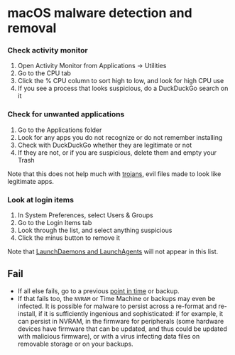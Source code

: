 # macOS malware detection and removal

### Check activity monitor

1. Open Activity Monitor from Applications -> Utilities
2. Go to the CPU tab
3. Click the % CPU column to sort high to low, and look for high CPU use
4. If you see a process that looks suspicious, do a DuckDuckGo search on it

### Check for unwanted applications

1. Go to the Applications folder
2. Look for any apps you do not recognize or do not remember installing
3. Check with DuckDuckGo whether they are legitimate or not
4. If they are not, or if you are suspicious, delete them and empty your Trash

Note that this does not help much with [trojans](../independent/analysing-trojans.md), evil files made to look like legitimate apps.  

### Look at login items

1. In System Preferences, select Users & Groups
2. Go to the Login Items tab
3. Look through the list, and select anything suspicious
4. Click the minus button to remove it

Note that [LaunchDaemons and LaunchAgents](daemons-and-agents.md) will not appear in this list.

## Fail

* If all else fails, go to a previous [point in time](time-machine.md) or backup.
* If that fails too, the `NVRAM` or Time Machine or backups may even be infected. It is possible for malware to persist across a re-format and re-install, if it is sufficiently ingenious and sophisticated: if for example, it can persist in NVRAM, in the firmware for peripherals (some hardware devices have firmware that can be updated, and thus could be updated with malicious firmware), or with a virus infecting data files on removable storage or on your backups. 

